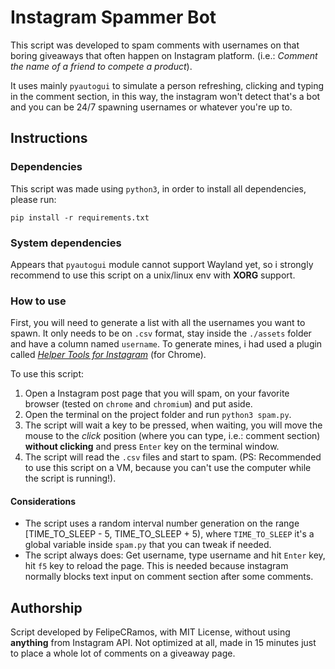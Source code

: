 # Instagram Spammer Bot
This script was developed to spam comments with usernames on that boring giveaways that often happen on Instagram platform. (i.e.: *Comment the name of a friend to compete a product*).

It uses mainly `pyautogui` to simulate a person refreshing, clicking and typing in the comment section, in this way, the instagram won't detect that's a bot and you can be 24/7 spawning usernames or whatever you're up to.

## Instructions
### Dependencies
This script was made using `python3`, in order to install all dependencies, please run:
```bashrc
pip install -r requirements.txt
```

### System dependencies
Appears that `pyautogui` module cannot support Wayland yet, so i strongly recommend to use this script on a unix/linux env with **XORG** support.

### How to use
First, you will need to generate a list with all the usernames you want to spawn. It only needs to be on `.csv` format, stay inside the `./assets` folder and have a column named `username`. To generate mines, i had used a plugin called [*Helper Tools for Instagram*](https://chrome.google.com/webstore/detail/helper-tools-for-instagra/hcdbfckhdcpepllecbkaaojfgipnpbpb) (for Chrome).

To use this script:
1. Open a Instagram post page that you will spam, on your favorite browser (tested on `chrome` and `chromium`) and put aside.
2. Open the terminal on the project folder and run `python3 spam.py`.
3. The script will wait a key to be pressed, when waiting, you will move the mouse to the *click* position (where you can type, i.e.: comment section) **without clicking** and press `Enter` key on the terminal window.
4. The script will read the `.csv` files and start to spam. (PS: Recommended to use this script on a VM, because you can't use the computer while the script is running!).

#### Considerations
+ The script uses a random interval number generation on the range [TIME_TO_SLEEP - 5, TIME_TO_SLEEP + 5), where `TIME_TO_SLEEP` it's a global variable inside `spam.py` that you can tweak if needed.
+ The script always does: Get username, type username and hit `Enter` key, hit `f5` key to reload the page. This is needed because instagram normally blocks text input on comment section after some comments.

## Authorship
Script developed by FelipeCRamos, with MIT License, without using **anything** from Instagram API.
Not optimized at all, made in 15 minutes just to place a whole lot of comments on a giveaway page.
